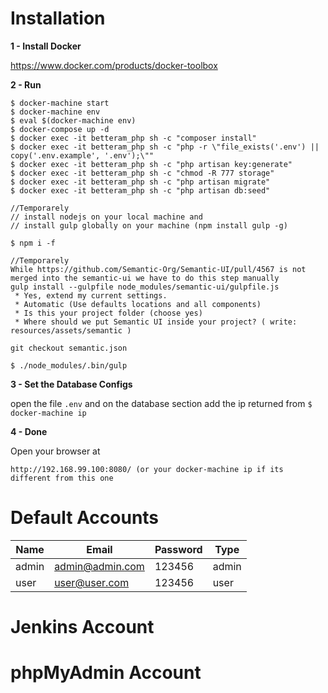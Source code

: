 # Installation

**1 - Install Docker**

https://www.docker.com/products/docker-toolbox

**2 - Run**

```
$ docker-machine start
$ docker-machine env
$ eval $(docker-machine env)
$ docker-compose up -d
$ docker exec -it betteram_php sh -c "composer install"
$ docker exec -it betteram_php sh -c "php -r \"file_exists('.env') || copy('.env.example', '.env');\""
$ docker exec -it betteram_php sh -c "php artisan key:generate"
$ docker exec -it betteram_php sh -c "chmod -R 777 storage"
$ docker exec -it betteram_php sh -c "php artisan migrate"
$ docker exec -it betteram_php sh -c "php artisan db:seed"

//Temporarely 
// install nodejs on your local machine and 
// install gulp globally on your machine (npm install gulp -g)

$ npm i -f

//Temporarely
While https://github.com/Semantic-Org/Semantic-UI/pull/4567 is not merged into the semantic-ui we have to do this step manually
gulp install --gulpfile node_modules/semantic-ui/gulpfile.js
 * Yes, extend my current settings.
 * Automatic (Use defaults locations and all components)
 * Is this your project folder (choose yes)
 * Where should we put Semantic UI inside your project? ( write: resources/assets/semantic )

git checkout semantic.json

$ ./node_modules/.bin/gulp

```

**3 - Set the Database Configs**

open the file ```.env``` and on the database section add the ip returned from ```$ docker-machine ip```

**4 - Done**

Open your browser at 

```
http://192.168.99.100:8080/ (or your docker-machine ip if its different from this one
```

# Default Accounts

| Name  | Email           | Password | Type  |
|-------|-----------------|----------|-------|
| admin | admin@admin.com | 123456   | admin |
| user  | user@user.com   | 123456   | user  |

# Jenkins Account
# phpMyAdmin Account
